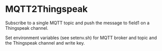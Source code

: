 # MQTT2Thingspeak
Subscribe to a single MQTT topic and push the message to field1 on a Thingspeak channel.

Set environment variables (see setenv.sh) for MQTT broker and topic and the Thingspeak channel and write key. 
